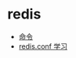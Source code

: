 # redis

- [命令](https://github.com/Shiny-Man/redis/blob/master/docs/2019050701.md)
- [redis.conf 学习](https://github.com/Apriluestc/redis/blob/master/docs/redis.conf)
